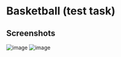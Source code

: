 # Basketball (test task)

## Screenshots
![image](https://user-images.githubusercontent.com/34841040/218445287-f54e28bb-30ff-40c8-8b3f-f6338a013e11.png)
![image](https://user-images.githubusercontent.com/34841040/218445311-47454b37-4774-46b3-a72d-ce98834fdee7.png)
